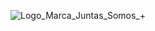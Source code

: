 ![Logo_Marca_Juntas_Somos_+](https://user-images.githubusercontent.com/92063008/185115495-be303788-ba04-4a93-bcf2-fb1d9e1a10d0.png)
